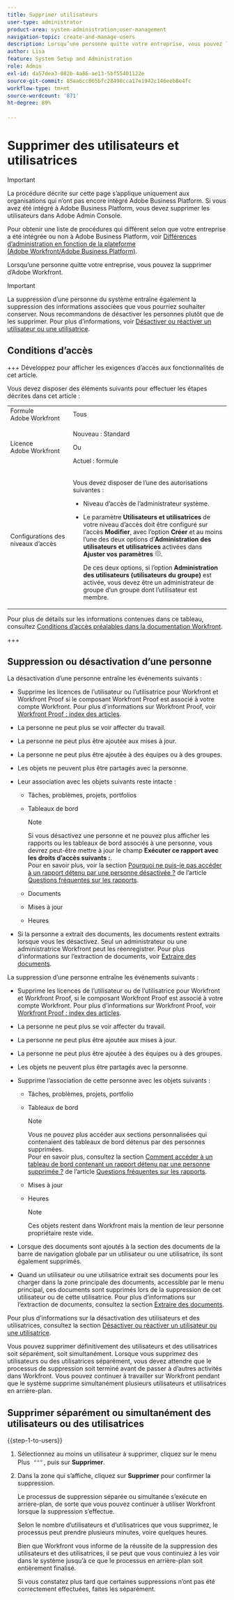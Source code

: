 ```yaml
---
title: Supprimer utilisateurs
user-type: administrator
product-area: system-administration;user-management
navigation-topic: create-and-manage-users
description: Lorsqu’une personne quitte votre entreprise, vous pouvez la supprimer de Workfront. Nous vous recommandons toutefois de désactiver les personnes au lieu de les supprimer.
author: Lisa
feature: System Setup and Administration
role: Admin
exl-id: da57dea3-082b-4a86-ae13-5bf55401122e
source-git-commit: 85aa6cc865bfc28498cca17e1942c146eeb8e4fc
workflow-type: tm+mt
source-wordcount: '871'
ht-degree: 89%

---
```


# Supprimer des utilisateurs et utilisatrices

>[!IMPORTANT]
>
>La procédure décrite sur cette page s’applique uniquement aux organisations qui n’ont pas encore intégré Adobe Business Platform. Si vous avez été intégré à Adobe Business Platform, vous devez supprimer les utilisateurs dans Adobe Admin Console.
>
>Pour obtenir une liste de procédures qui diffèrent selon que votre entreprise a été intégrée ou non à Adobe Business Platform, voir [Différences d’administration en fonction de la plateforme (Adobe Workfront/Adobe Business Platform)](../../../administration-and-setup/get-started-wf-administration/actions-in-admin-console.md).

Lorsqu’une personne quitte votre entreprise, vous pouvez la supprimer d’Adobe Workfront.

>[!IMPORTANT]
>
>La suppression d’une personne du système entraîne également la suppression des informations associées que vous pourriez souhaiter conserver. Nous recommandons de désactiver les personnes plutôt que de les supprimer. Pour plus d’informations, voir [Désactiver ou réactiver un utilisateur ou une utilisatrice](../../../administration-and-setup/add-users/create-and-manage-users/deactivate-a-user.md).
<!--
>* The procedure described on this page applies only to organizations that have not yet been onboarded to the Admin Console. If your organization has been onboarded to the Adobe Admin Console, you must perform this action through the Adobe Admin Console.
>
>Deleting a user from the [!DNL Adobe Admin Console] deactivates the user in [!DNL Workfront], but does not delete them from [!DNL Workfront].
>
>  For instructions on deleting a user in the Adobe Admin Console, see the section "Permanently delete users" in the article [Manage users individually](https://helpx.adobe.com/enterprise/using/manage-users-individually.html) or contact your Adobe Admin Console Administrator.
>
>  For a list of procedures that differ based on whether your organization has been onboarded to the Adobe Admin Console, see [Platform-based administration differences (Adobe Workfront/Adobe Business Platform)](../../../administration-and-setup/get-started-wf-administration/actions-in-admin-console.md).
>
-->

## Conditions d’accès

+++ Développez pour afficher les exigences d’accès aux fonctionnalités de cet article.

Vous devez disposer des éléments suivants pour effectuer les étapes décrites dans cet article :

<table style="table-layout:auto"> 
 <col> 
 <col> 
 <tbody> 
  <tr> 
   <td role="rowheader">Formule Adobe Workfront</td> 
   <td>Tous</td> 
  </tr> 
  <tr> 
   <td role="rowheader">Licence Adobe Workfront</td> 
   <td><p>Nouveau : Standard</p><p>Ou</p><p>Actuel : formule</p></td> 
  </tr> 
  <tr> 
   <td role="rowheader">Configurations des niveaux d’accès</td> 
   <td> <p>Vous devez disposer de l’une des autorisations suivantes :</p> 
    <ul> 
     <li> <p>Niveau d’accès de l’administrateur système. </li> 
     <li> <p>Le paramètre <b>Utilisateurs et utilisatrices</b> de votre niveau d’accès doit être configuré sur l’accès <b>Modifier</b>, avec l’option <b>Créer</b> et au moins l’une des deux options d’<b>Administration des utilisateurs et utilisatrices</b> activées dans <b>Ajuster vos paramètres</b> <img src="assets/gear-icon-in-access-levels.png">. </p> <p>De ces deux options, si l’option <b>Administration des utilisateurs (utilisateurs du groupe)</b> est activée, vous devez être un administrateur de groupe d’un groupe dont l’utilisateur est membre.</p> </li> 
    </ul> </td> 
  </tr> 
 </tbody> 
</table>

Pour plus de détails sur les informations contenues dans ce tableau, consultez [Conditions d’accès préalables dans la documentation Workfront](/help/quicksilver/administration-and-setup/add-users/access-levels-and-object-permissions/access-level-requirements-in-documentation.md).

+++

## Suppression ou désactivation d’une personne

La désactivation d’une personne entraîne les événements suivants :

* Supprime les licences de l’utilisateur ou l’utilisatrice pour Workfront et Workfront Proof si le composant Workfront Proof est associé à votre compte Workfront. Pour plus d’informations sur Workfront Proof, voir [Workfront Proof : index des articles](../../../workfront-proof/workfront-proof.md).
* La personne ne peut plus se voir affecter du travail.
* La personne ne peut plus être ajoutée aux mises à jour.
* La personne ne peut plus être ajoutée à des équipes ou à des groupes.
* Les objets ne peuvent plus être partagés avec la personne.
* Leur association avec les objets suivants reste intacte :

   * Tâches, problèmes, projets, portfolios
   * Tableaux de bord

     >[!NOTE]
     >
     >Si vous désactivez une personne et ne pouvez plus afficher les rapports ou les tableaux de bord associés à une personne, vous devrez peut-être mettre à jour le champ **Exécuter ce rapport avec les droits d’accès suivants :**.\
     >Pour en savoir plus, voir la section [Pourquoi ne puis-je pas accéder à un rapport détenu par une personne désactivée ?](../../../reports-and-dashboards/reports/tips-tricks-and-troubleshooting/reports-faq.md#why) de l’article [Questions fréquentes sur les rapports](../../../reports-and-dashboards/reports/tips-tricks-and-troubleshooting/reports-faq.md).

   * Documents
   * Mises à jour
   * Heures

* Si la personne a extrait des documents, les documents restent extraits lorsque vous les désactivez. Seul un administrateur ou une administratrice Workfront peut les réenregistrer. Pour plus d’informations sur l’extraction de documents, voir [Extraire des documents](../../../documents/managing-documents/check-out-documents.md).

La suppression d’une personne entraîne les événements suivants :

* Supprime les licences de l’utilisateur ou de l’utilisatrice pour Workfront et Workfront Proof, si le composant Workfront Proof est associé à votre compte Workfront. Pour plus d’informations sur Workfront Proof, voir [Workfront Proof : index des articles](../../../workfront-proof/workfront-proof.md).
* La personne ne peut plus se voir affecter du travail.
* La personne ne peut plus être ajoutée aux mises à jour.
* La personne ne peut plus être ajoutée à des équipes ou à des groupes.
* Les objets ne peuvent plus être partagés avec la personne.
* Supprime l’association de cette personne avec les objets suivants :

   * Tâches, problèmes, projets, portfolio
   * Tableaux de bord

     >[!NOTE]
     >
     >Vous ne pouvez plus accéder aux sections personnalisées qui contenaient des tableaux de bord détenus par des personnes supprimées.\
     >Pour en savoir plus, consultez la section [Comment accéder à un tableau de bord contenant un rapport détenu par une personne supprimée ?](../../../reports-and-dashboards/reports/tips-tricks-and-troubleshooting/reports-faq.md#how) de l’article [Questions fréquentes sur les rapports](../../../reports-and-dashboards/reports/tips-tricks-and-troubleshooting/reports-faq.md).

   * Mises à jour
   * Heures

     >[!NOTE]
     >
     >Ces objets restent dans Workfront mais la mention de leur personne propriétaire reste vide.

* Lorsque des documents sont ajoutés à la section des documents de la barre de navigation globale par un utilisateur ou une utilisatrice, ils sont également supprimés.
* Quand un utilisateur ou une utilisatrice extrait ses documents pour les charger dans la zone principale des documents, accessible par le menu principal, ces documents sont supprimés lors de la suppression de cet utilisateur ou de cette utilisatrice. Pour plus d’informations sur l’extraction de documents, consultez la section [Extraire des documents](../../../documents/managing-documents/check-out-documents.md).

Pour plus d’informations sur la désactivation des utilisateurs et des utilisatrices, consultez la section [Désactiver ou réactiver un utilisateur ou une utilisatrice](../../../administration-and-setup/add-users/create-and-manage-users/deactivate-a-user.md).

Vous pouvez supprimer définitivement des utilisateurs et des utilisatrices soit séparément, soit simultanément. Lorsque vous supprimez des utilisateurs ou des utilisatrices séparément, vous devez attendre que le processus de suppression soit terminé avant de passer à d’autres activités dans Workfront. Vous pouvez continuer à travailler sur Workfront pendant que le système supprime simultanément plusieurs utilisateurs et utilisatrices en arrière-plan.

## Supprimer séparément ou simultanément des utilisateurs ou des utilisatrices

{{step-1-to-users}}

1. Sélectionnez au moins un utilisateur à supprimer, cliquez sur le menu Plus ![icône Plus](assets/more-icon.png), puis sur **Supprimer**.
1. Dans la zone qui s’affiche, cliquez sur **Supprimer** pour confirmer la suppression.

   Le processus de suppression séparée ou simultanée s’exécute en arrière-plan, de sorte que vous pouvez continuer à utiliser Workfront lorsque la suppression s’effectue.

   Selon le nombre d’utilisateurs et d’utilisatrices que vous supprimez, le processus peut prendre plusieurs minutes, voire quelques heures.

   Bien que Workfront vous informe de la réussite de la suppression des utilisateurs et des utilisatrices, il se peut que vous continuiez à les voir dans le système jusqu’à ce que le processus en arrière-plan soit entièrement finalisé.

   Si vous constatez plus tard que certaines suppressions n’ont pas été correctement effectuées, faites les séparément.
